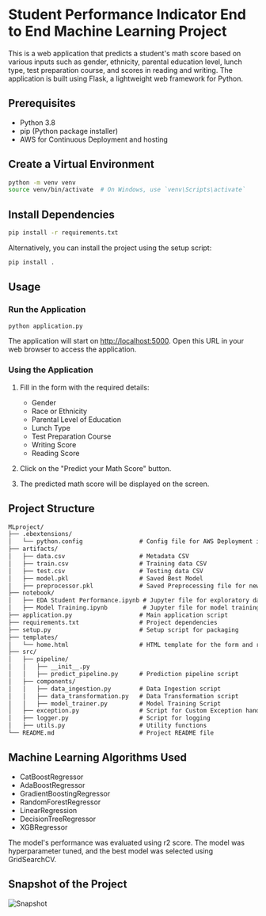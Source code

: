 # Student Performance Indicator End to End Machine Learning Project

This is a web application that predicts a student's math score based on various inputs such as gender, ethnicity, parental education level, lunch type, test preparation course, and scores in reading and writing. The application is built using Flask, a lightweight web framework for Python.

## Prerequisites

- Python 3.8
- pip (Python package installer)
- AWS for Continuous Deployment and hosting

## Create a Virtual Environment

```bash
python -m venv venv
source venv/bin/activate  # On Windows, use `venv\Scripts\activate`
```

## Install Dependencies

```bash
pip install -r requirements.txt
```

Alternatively, you can install the project using the setup script:

```bash
pip install .
```

## Usage

### Run the Application

```bash
python application.py
```

The application will start on [http://localhost:5000](http://localhost:5000). Open this URL in your web browser to access the application.

### Using the Application

1. Fill in the form with the required details:
    - Gender
    - Race or Ethnicity
    - Parental Level of Education
    - Lunch Type
    - Test Preparation Course
    - Writing Score
    - Reading Score

2. Click on the "Predict your Math Score" button.

3. The predicted math score will be displayed on the screen.

## Project Structure

```markdown
MLproject/
├── .ebextensions/
│   └── python.config                # Config file for AWS Deployment in Elastic Beanstalk and CodePipeline for Continuous Deployment
├── artifacts/
│   ├── data.csv                     # Metadata CSV
│   ├── train.csv                    # Training data CSV
│   ├── test.csv                     # Testing data CSV
│   ├── model.pkl                    # Saved Best Model
│   ├── preprocessor.pkl             # Saved Preprocessing file for new data
├── notebook/
│   ├── EDA Student Performance.ipynb # Jupyter file for exploratory data analysis
│   ├── Model Training.ipynb          # Jupyter file for model training
├── application.py                   # Main application script
├── requirements.txt                 # Project dependencies
├── setup.py                         # Setup script for packaging
├── templates/
│   └── home.html                    # HTML template for the form and result display
├── src/
│   ├── pipeline/
│   │   ├── __init__.py
│   │   ├── predict_pipeline.py      # Prediction pipeline script
│   ├── components/
│   │   ├── data_ingestion.py        # Data Ingestion script
│   │   ├── data_transformation.py   # Data Transformation script
│   │   ├── model_trainer.py         # Model Training Script
│   ├── exception.py                 # Script for Custom Exception handling
│   ├── logger.py                    # Script for logging
│   ├── utils.py                     # Utility functions
└── README.md                        # Project README file
```

## Machine Learning Algorithms Used

- CatBoostRegressor
- AdaBoostRegressor
- GradientBoostingRegressor
- RandomForestRegressor
- LinearRegression
- DecisionTreeRegressor
- XGBRegressor

The model's performance was evaluated using r2 score. The model was hyperparameter tuned, and the best model was selected using GridSearchCV.

## Snapshot of the Project

![Snapshot](https://github.com/NDK22/mlproject/assets/121696401/78085c15-3be5-4190-82df-b34a04d357f9)


